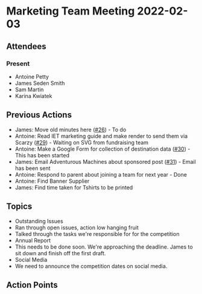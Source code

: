 # Marketing Team Meeting 2022-02-03

## Attendees

### Present

- Antoine Petty
- James Seden Smith
- Sam Martin
- Karina Kwiatek

## Previous Actions

- James: Move old minutes here ([#26](https://github.com/srobo/marketing-team-minutes/issues/26)) - To do
- Antoine: Read IET marketing guide and make render to send them via Scarzy ([#29](https://github.com/srobo/marketing-team-minutes/issues/29)) - Waiting on SVG from fundraising team
- Antoine: Make a Google Form for collection of destination data ([#30](https://github.com/srobo/marketing-team-minutes/issues/30)) - This has been started
- James: Email Adventurous Machines about sponsored post ([#31](https://github.com/srobo/marketing-team-minutes/issues/31)) - Email has been sent
- Antoine: Respond to parent about joining a team for next year - Done
- Antoine: Find Banner Supplier
- James: Find time taken for Tshirts to be printed

## Topics

- Outstanding Issues
 - Ran through open issues, action low hanging fruit
 - Talked through the tasks we're responsible for for the competition
- Annual Report
 - This needs to be done soon. We're approaching the deadline. James to sit down and finish off the first draft.
- Social Media
 - We need to announce the competition dates on social media.

## Action Points
